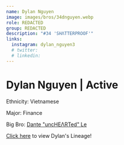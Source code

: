 ```yaml
---
name: Dylan Nguyen
image: images/bros/34dnguyen.webp
role: REDACTED
group: REDACTED
description: "#34 'SHΛTTERPROOF'"
links:
  instagram: dylan_nguyen3
  # twitter: 
  # linkedin: 
---
```



# Dylan Nguyen | Active
Ethnicity: Vietnamese

Major: Finance

Big Bro: [Dante "uncHEΛRTed" Le](26dle)

[Click here](/ujis/) to view Dylan's Lineage!